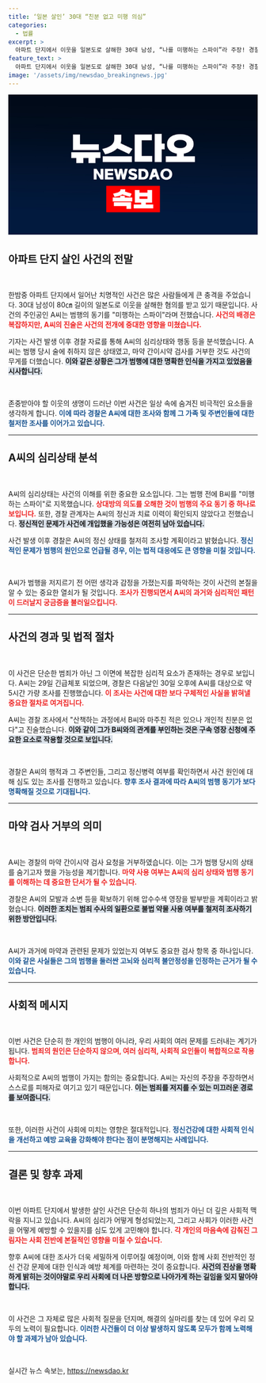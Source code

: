 ```yaml
---
title: ‘일본 살인’ 30대 “친분 없고 미행 의심”
categories:
  - 법률
excerpt: >
  아파트 단지에서 이웃을 일본도로 살해한 30대 남성, “나를 미행하는 스파이”라 주장! 경찰, 범행 동기와 정신상태 조사 중. 긴급체포 후 반전의 전개가 궁금하다!
feature_text: >
  아파트 단지에서 이웃을 일본도로 살해한 30대 남성, “나를 미행하는 스파이”라 주장! 경찰, 범행 동기와 정신상태 조사 중. 긴급체포 후 반전의 전개가 궁금하다!
image: '/assets/img/newsdao_breakingnews.jpg'
---
```


<p><img src="/assets/img/newsdao_breakingnews.jpg" alt="bookingtag 속보" /></p>

<h2 data-ke-size="size26">아파트 단지 살인 사건의 전말</h2>

<p data-ke-size="size16">&nbsp;</p>

<p>한밤중 아파트 단지에서 일어난 치명적인 사건은 많은 사람들에게 큰 충격을 주었습니다. 30대 남성이 80㎝ 길이의 일본도로 이웃을 살해한 혐의를 받고 있기 때문입니다. 사건의 주인공인 A씨는 범행의 동기를 "미행하는 스파이"라며 전했습니다. <b><span style="color: #ee2323;">사건의 배경은 복잡하지만, A씨의 진술은 사건의 전개에 중대한 영향을 미쳤습니다.</span></b> </p>

<p>기자는 사건 발생 이후 경찰 자료를 통해 A씨의 심리상태와 행동 등을 분석했습니다. A씨는 범행 당시 술에 취하지 않은 상태였고, 마약 간이시약 검사를 거부한 것도 사건의 무게를 더했습니다. <b><span style="background-color: #21538527;">이와 같은 상황은 그가 범행에 대한 명확한 인식을 가지고 있었음을 시사합니다.</span></b> </p>

<p data-ke-size="size16">&nbsp;</p>

<p>존중받아야 할 이웃의 생명이 드러난 이번 사건은 일상 속에 숨겨진 비극적인 요소들을 생각하게 합니다. <b><span style="color: #1a5490;">이에 따라 경찰은 A씨에 대한 조사와 함께 그 가족 및 주변인들에 대한 철저한 조사를 이어가고 있습니다.</span></b> </p>

<hr />

<h2 data-ke-size="size26">A씨의 심리상태 분석</h2>

<p data-ke-size="size16">&nbsp;</p>

<p>A씨의 심리상태는 사건의 이해를 위한 중요한 요소입니다. 그는 범행 전에 B씨를 "미행하는 스파이"로 지목했습니다. <b><span style="color: #ee2323;">상대방의 의도를 오해한 것이 범행의 주요 동기 중 하나로 보입니다.</span></b> 또한, 경찰 관계자는 A씨의 정신과 치료 이력이 확인되지 않았다고 전했습니다. <b><span style="background-color: #21538527;">정신적인 문제가 사건에 개입했을 가능성은 여전히 남아 있습니다.</span></b></p>

<p>사건 발생 이후 경찰은 A씨의 정신 상태를 철저히 조사할 계획이라고 밝혔습니다. <b><span style="color: #1a5490;">정신적인 문제가 범행의 원인으로 언급될 경우, 이는 법적 대응에도 큰 영향을 미칠 것입니다.</span></b> </p>

<p data-ke-size="size16">&nbsp;</p>

<p>A씨가 범행을 저지르기 전 어떤 생각과 감정을 가졌는지를 파악하는 것이 사건의 본질을 알 수 있는 중요한 열쇠가 될 것입니다. <b><span style="color: #ee2323;">조사가 진행되면서 A씨의 과거와 심리적인 패턴이 드러날지 궁금증을 불러일으킵니다.</span></b> </p>

<hr />

<h2 data-ke-size="size26">사건의 경과 및 법적 절차</h2>

<p data-ke-size="size16">&nbsp;</p>

<p>이 사건은 단순한 범죄가 아닌 그 이면에 복잡한 심리적 요소가 존재하는 경우로 보입니다. A씨는 29일 긴급체포 되었으며, 경찰은 다음날인 30일 오후에 A씨를 대상으로 약 5시간 가량 조사를 진행했습니다. <b><span style="color: #ee2323;">이 조사는 사건에 대한 보다 구체적인 사실을 밝혀낼 중요한 절차로 여겨집니다.</span></b> </p>

<p>A씨는 경찰 조사에서 "산책하는 과정에서 B씨와 마주친 적은 있으나 개인적 친분은 없다"고 진술했습니다. <b><span style="background-color: #21538527;">이와 같이 그가 B씨와의 관계를 부인하는 것은 구속 영장 신청에 주요한 요소로 작용할 것으로 보입니다.</span></b> </p>

<p data-ke-size="size16">&nbsp;</p>

<p>경찰은 A씨의 행적과 그 주변인들, 그리고 정신병력 여부를 확인하면서 사건 원인에 대해 심도 있는 조사를 진행하고 있습니다. <b><span style="color: #1a5490;">향후 조사 결과에 따라 A씨의 범행 동기가 보다 명확해질 것으로 기대됩니다.</span></b></p>

<hr />

<h2 data-ke-size="size26">마약 검사 거부의 의미</h2>

<p data-ke-size="size16">&nbsp;</p>

<p>A씨는 경찰의 마약 간이시약 검사 요청을 거부하였습니다. 이는 그가 범행 당시의 상태를 숨기고자 했을 가능성을 제기합니다. <b><span style="color: #ee2323;">마약 사용 여부는 A씨의 심리 상태와 범행 동기를 이해하는 데 중요한 단서가 될 수 있습니다.</span></b> </p>

<p>경찰은 A씨의 모발과 소변 등을 확보하기 위해 압수수색 영장을 발부받을 계획이라고 밝혔습니다. <b><span style="background-color: #21538527;">이러한 조치는 범죄 수사의 일환으로 불법 약물 사용 여부를 철저히 조사하기 위한 방안입니다.</span></b> </p>

<p data-ke-size="size16">&nbsp;</p>

<p>A씨가 과거에 마약과 관련된 문제가 있었는지 여부도 중요한 검사 항목 중 하나입니다. <b><span style="color: #1a5490;">이와 같은 사실들은 그의 범행을 둘러싼 고뇌와 심리적 불안정성을 인정하는 근거가 될 수 있습니다.</span></b> </p>

<hr />

<h2 data-ke-size="size26">사회적 메시지</h2>

<p data-ke-size="size16">&nbsp;</p>

<p>이번 사건은 단순히 한 개인의 범행이 아니라, 우리 사회의 여러 문제를 드러내는 계기가 됩니다. <b><span style="color: #ee2323;">범죄의 원인은 단순하지 않으며, 여러 심리적, 사회적 요인들이 복합적으로 작용합니다.</span></b> </p>

<p>사회적으로 A씨의 범행이 가지는 함의는 중요합니다. A씨는 자신의 주장을 주장하면서 스스로를 피해자로 여기고 있기 때문입니다. <b><span style="background-color: #21538527;">이는 범죄를 저지를 수 있는 미끄러운 경로를 보여줍니다.</span></b> </p>

<p data-ke-size="size16">&nbsp;</p>

<p>또한, 이러한 사건이 사회에 미치는 영향은 절대적입니다. <b><span style="color: #1a5490;">정신건강에 대한 사회적 인식을 개선하고 예방 교육을 강화해야 한다는 점이 분명해지는 사례입니다.</span></b> </p>

<hr />

<h2 data-ke-size="size26">결론 및 향후 과제</h2>

<p data-ke-size="size16">&nbsp;</p>

<p>이번 아파트 단지에서 발생한 살인 사건은 단순히 하나의 범죄가 아닌 더 깊은 사회적 맥락을 지니고 있습니다. A씨의 심리가 어떻게 형성되었는지, 그리고 사회가 이러한 사건을 어떻게 예방할 수 있을지를 심도 있게 고민해야 합니다. <b><span style="color: #ee2323;">각 개인의 마음속에 감춰진 그림자는 사회 전반에 본질적인 영향을 미칠 수 있습니다.</span></b> </p>

<p>향후 A씨에 대한 조사가 더욱 세밀하게 이루어질 예정이며, 이와 함께 사회 전반적인 정신 건강 문제에 대한 인식과 예방 체계를 마련하는 것이 중요합니다. <b><span style="background-color: #21538527;">사건의 진상을 명확하게 밝히는 것이야말로 우리 사회에 더 나은 방향으로 나아가게 하는 길임을 잊지 말아야 합니다.</span></b> </p>

<p data-ke-size="size16">&nbsp;</p>

<p>이 사건은 그 자체로 많은 사회적 질문을 던지며, 해결의 실마리를 찾는 데 있어 우리 모두의 노력이 필요합니다. <b><span style="color: #1a5490;">이러한 사건들이 더 이상 발생하지 않도록 모두가 함께 노력해야 할 과제가 남아 있습니다.</span></b> </p>

<p data-ke-size="size16">&nbsp;</p>
실시간 뉴스 속보는, <a href="https://newsdao.kr" rel="dofollow">https://newsdao.kr</a>


